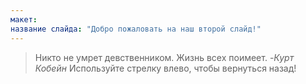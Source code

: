 ```yaml
---
макет: 
название слайда: "Добро пожаловать на наш второй слайд!"
---
```

>Никто не умрет девственником. Жизнь всех поимеет.
>-*Курт Кобейн*
Используйте стрелку влево, чтобы вернуться назад!
